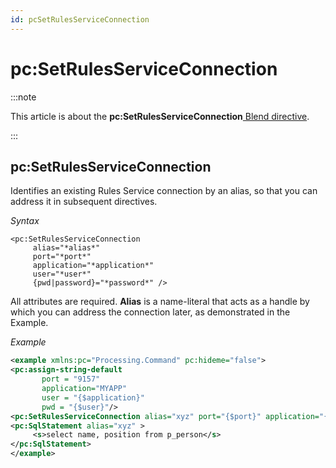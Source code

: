 ```yaml
---
id: pcSetRulesServiceConnection
---
```


# pc:SetRulesServiceConnection




:::note

This article is about the **pc:SetRulesServiceConnection**[ Blend directive](/Repositories/Blend_directives).

:::

## **pc:SetRulesServiceConnection**

Identifies an existing Rules Service connection by an alias, so that you can address it in subsequent directives.

*Syntax*

```
<pc:SetRulesServiceConnection
     alias="*alias*"
     port="*port*"
     application="*application*"
     user="*user*"
     {pwd|password}="*password*" />
```

All attributes are required. **Alias** is a name-literal that acts as a handle by which you can address the connection later, as demonstrated in the Example.

*Example*

```xml
<example xmlns:pc="Processing.Command" pc:hideme="false">
<pc:assign-string-default
       port = "9157"
       application="MYAPP"
       user = "{$application}"
       pwd = "{$user}"/>
<pc:SetRulesServiceConnection alias="xyz" port="{$port}" application="{$application}" user="{$user}" pwd="{$pwd}"/>
<pc:SqlStatement alias="xyz" >
     <s>select name, position from p_person</s>   
</pc:SqlStatement>
</example>
```

 